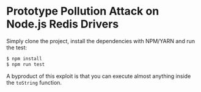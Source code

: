 # Prototype Pollution Attack on Node.js Redis Drivers

Simply clone the project, install the dependencies with NPM/YARN and run the test:

```bash
$ npm install
$ npm run test
```

A byproduct of this exploit is that you can execute almost anything inside the `toString` function.

[//]: # "This exploits the following lines, but I am not sure about the second one:"
[//]: # "- https://github.com/NodeRedis/node_redis/blob/a60261da0461d4bb114b1533fada87e97fa985c8/index.js#L916"
[//]: # "- https://github.com/luin/ioredis/blob/b9c47938bb3914d8dae5db17eef7ffdab0dd0399/lib/utils/index.ts#L52"
